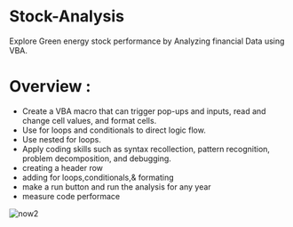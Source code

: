 # Stock-Analysis
Explore Green energy stock performance by Analyzing financial Data using VBA.

# Overview :

- Create a VBA macro that can trigger pop-ups and inputs, read and change cell values, and format cells.
- Use for loops and conditionals to direct logic flow.
- Use nested for loops.
- Apply coding skills such as syntax recollection, pattern recognition, problem decomposition, and debugging.
- creating a header row
- adding for loops,conditionals,& formating
- make a run button and run the analysis for any year
-  measure code performace

![now2](https://user-images.githubusercontent.com/77947860/184721354-6a76838c-ca92-4f57-b2ab-67574f114f94.png)

